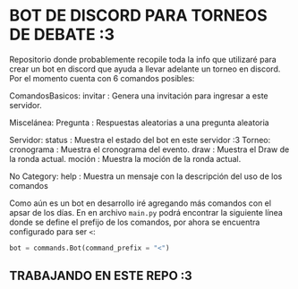 # BOT DE DISCORD PARA TORNEOS DE DEBATE :3
Repositorio donde probablemente recopile toda la info que utilizaré para crear un bot en discord que ayuda a llevar adelante un torneo en discord.
Por el momento cuenta con 6 comandos posibles:

 ComandosBasicos:
 invitar    : Genera una invitación para ingresar a este servidor.
   
Miscelánea:
Pregunta   : Respuestas aleatorias a una pregunta aleatoria

Servidor:
status     : Muestra el estado del bot en este servidor :3
Torneo:
cronograma : Muestra el cronograma del evento.
draw       : Muestra el Draw de la ronda actual.
moción    : Muestra la moción de la ronda actual.

 No Category:
 help      : Muestra un mensaje con la descripción del uso de los comandos


Como aún es un bot en desarrollo iré agregando más comandos con el apsar de los días.
En en archivo `main.py` podrá encontrar la siguiente línea donde se define el prefijo de los comandos, por ahora se encuentra configurado para ser `<`:
```python
bot = commands.Bot(command_prefix = "<")
```

## TRABAJANDO EN ESTE REPO :3
